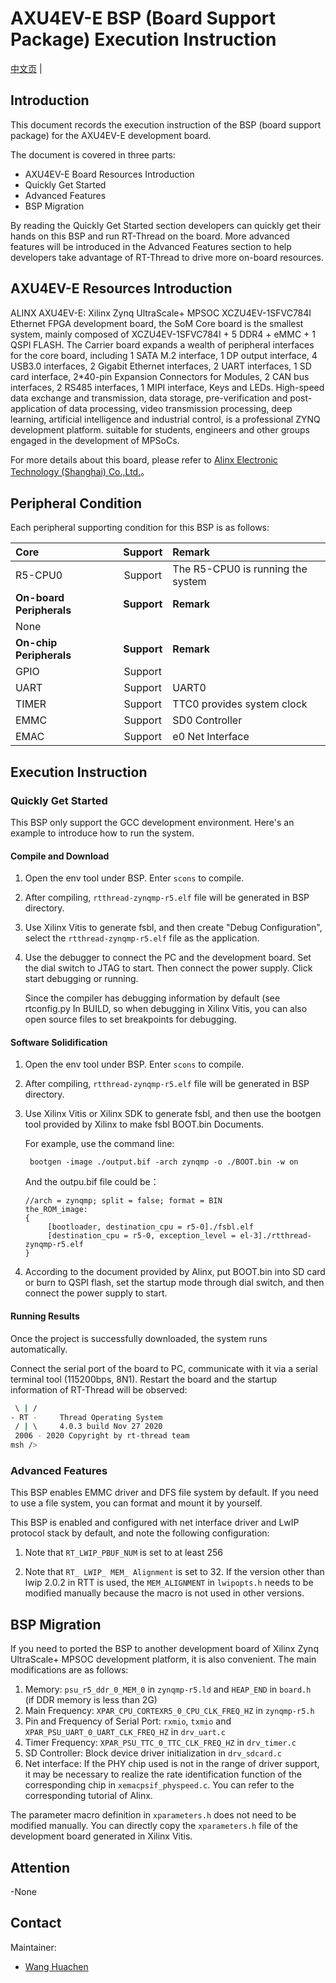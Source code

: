 # AXU4EV-E BSP (Board Support Package) Execution Instruction

[中文页](README_zh.md) |

## **Introduction**

This document records the execution instruction of the BSP (board support package) for the AXU4EV-E development board.

The document is covered in three parts:

- AXU4EV-E Board Resources Introduction
- Quickly Get Started
- Advanced Features
- BSP Migration

By reading the Quickly Get Started section developers can quickly get their hands on this BSP and run RT-Thread on the board. More advanced features will be introduced in the Advanced Features section to help developers take advantage of RT-Thread to drive more on-board resources.

## AXU4EV-E Resources Introduction

ALINX AXU4EV-E: Xilinx Zynq UltraScale+ MPSOC XCZU4EV-1SFVC784I Ethernet FPGA development board, the SoM Core board is the smallest system, mainly composed of XCZU4EV-1SFVC784I + 5 DDR4 + eMMC + 1 QSPI FLASH. The Carrier board expands a wealth of peripheral interfaces for the core board, including 1 SATA M.2 interface, 1 DP output interface, 4 USB3.0 interfaces, 2 Gigabit Ethernet interfaces, 2 UART interfaces, 1 SD card interface, 2*40-pin Expansion Connectors for Modules, 2 CAN bus interfaces, 2 RS485 interfaces, 1 MIPI interface, Keys and LEDs. High-speed data exchange and transmission, data storage, pre-verification and post-application of data processing, video transmission processing, deep learning, artificial intelligence and industrial control, is a professional ZYNQ development platform. suitable for students, engineers and other groups engaged in the development of MPSoCs.

For more details about this board, please refer to [Alinx Electronic Technology (Shanghai) Co.,Ltd.](http://www.alinx.com/en/)。

## **Peripheral Condition**

Each peripheral supporting condition for this BSP is as follows:

| **Core**      | **Support** | **Remark**                              |
| :----------------- | :----------: | :------------------------------------- |
| R5-CPU0   |     Support     | The R5-CPU0 is running the system |
| **On-board Peripherals**      | **Support** | **Remark**                              |
| None |          |  |
| **On-chip Peripherals**      | **Support** | **Remark**                              |
| GPIO              |     Support     |  |
| UART              |     Support     | UART0                            |
| TIMER     |     Support     |     TTC0 provides system clock         |
| EMMC | Support | SD0 Controller |
| EMAC | Support | e0 Net Interface |

## Execution Instruction

### Quickly Get Started

This BSP only support the GCC development environment. Here's an example to introduce how to run the system.

#### Compile and Download

1. Open the env tool under BSP. Enter `scons` to compile.

2. After compiling, `rtthread-zynqmp-r5.elf` file will be generated in BSP directory.

3. Use Xilinx Vitis to generate fsbl, and then create "Debug Configuration", select the `rtthread-zynqmp-r5.elf` file as the application.

4. Use the debugger to connect the PC and the development board. Set the dial switch to JTAG to start. Then connect the power supply. Click start debugging or running.

   Since the compiler has debugging information by default (see rtconfig.py In BUILD, so when debugging in Xilinx Vitis, you can also open source files to set breakpoints for debugging.

#### Software Solidification

1. Open the env tool under BSP. Enter `scons` to compile.

2. After compiling, `rtthread-zynqmp-r5.elf` file will be generated in BSP directory.

3. Use Xilinx Vitis or Xilinx SDK to generate fsbl, and then use the bootgen tool provided by Xilinx to make fsbl BOOT.bin Documents.

   For example, use the command line:

   ```
    bootgen -image ./output.bif -arch zynqmp -o ./BOOT.bin -w on
   ```

   And the outpu.bif file could be：
   ```
   //arch = zynqmp; split = false; format = BIN
   the_ROM_image:
   {
        [bootloader, destination_cpu = r5-0]./fsbl.elf
        [destination_cpu = r5-0, exception_level = el-3]./rtthread-zynqmp-r5.elf
   }
   ```

4. According to the document provided by Alinx, put BOOT.bin into SD card or burn to QSPI flash, set the startup mode through dial switch, and then connect the power supply to start.


#### Running Results

Once the project is successfully downloaded, the system runs automatically.

Connect the serial port of the board to PC, communicate with it via a serial terminal tool (115200bps, 8N1). Restart the board and the startup information of RT-Thread will be observed:

```bash
 \ | /
- RT -     Thread Operating System
 / | \     4.0.3 build Nov 27 2020
 2006 - 2020 Copyright by rt-thread team
msh />
```

### **Advanced Features**

This BSP enables EMMC driver and DFS file system by default. If you need to use a file system, you can format and mount it by yourself.

This BSP is enabled and configured with net interface driver and LwIP protocol stack by default, and note the following configuration:

1. Note that `RT_LWIP_PBUF_NUM` is set to at least 256

2. Note that `RT_ LWIP_ MEM_ Alignment` is set to 32. If the version other than lwip 2.0.2 in RTT is used, the `MEM_ALIGNMENT` in `lwipopts.h` needs to be modified manually because the macro is not used in other versions.

## BSP Migration

If you need to ported the BSP to another development board of Xilinx Zynq UltraScale+ MPSOC development platform, it is also convenient. The main modifications are as follows:

1. Memory: `psu_r5_ddr_0_MEM_0` in `zynqmp-r5.ld`  and `HEAP_END` in `board.h ` (if DDR memory is less than 2G)
2. Main Frequency: `XPAR_CPU_CORTEXR5_0_CPU_CLK_FREQ_HZ` in `zynqmp-r5.h`
3. Pin and Frequency of Serial Port: `rxmio`, `txmio` and `XPAR_PSU_UART_0_UART_CLK_FREQ_HZ` in `drv_uart.c`
4. Timer Frequency: `XPAR_PSU_TTC_0_TTC_CLK_FREQ_HZ` in `drv_timer.c`
5. SD Controller: Block device driver initialization in `drv_sdcard.c`
6. Net interface: If the PHY chip used is not in the range of driver support, it may be necessary to realize the rate identification function of the corresponding chip in `xemacpsif_physpeed.c`. You can refer to the corresponding tutorial of Alinx.

The parameter macro definition in `xparameters.h` does not need to be modified manually. You can directly copy the `xparameters.h` file of the development board generated in Xilinx Vitis.

## Attention

-None

## Contact

Maintainer:

-  [Wang Huachen](https://github.com/Wang-Huachen/)
